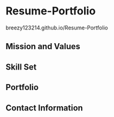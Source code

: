 # Resume-Portfolio
breezy123214.github.io/Resume-Portfolio
## Mission and Values
## Skill Set
## Portfolio
## Contact Information
